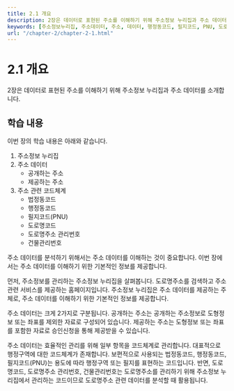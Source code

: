```yaml
---
title: 2.1 개요
description: 2장은 데이터로 표현된 주소를 이해하기 위해 주소정보 누리집과 주소 데이터를 소개합니다..
keywords: [주소정보누리집, 주소데이터, 주소, 데이터, 행정동코드, 필지코드, PNU, 도로명주소, 관리번호, 건물관리번호]
url: "/chapter-2/chapter-2-1.html"
---
```

# 2.1 개요

2장은 데이터로 표현된 주소를 이해하기 위해 주소정보 누리집과 주소 데이터를 소개합니다.

## 학습 내용

이번 장의 학습 내용은 아래와 같습니다.

1. 주소정보 누리집
2. 주소 데이터
   - 공개하는 주소
   - 제공하는 주소
3. 주소 관련 코드체계
   - 법정동코드
   - 행정동코드
   - 필지코드(PNU)
   - 도로명코드
   - 도로명주소 관리번호
   - 건물관리번호

주소 데이터를 분석하기 위해서는 주소 데이터를 이해하는 것이 중요합니다. 이번 장에서는 주소 데이터를 이해하기 위한 기본적인 정보를 제공합니다.

먼저, 주소정보를 관리하는 주소정보 누리집을 살펴봅니다. 도로명주소를 검색하고 주소 관련 서비스를 제공하는 홈페이지입니다.
주소정보 누리집은 주소 데이터를 제공하는 주체로, 주소 데이터를 이해하기 위한 기본적인 정보를 제공합니다.

주소 데이터는 크게 2가지로 구분됩니다. 공개하는 주소는 공개하는 주소정보로 도형정보 또는 좌표를 제외한 자료로 구성되어 있습니다. 제공하는 주소는 도형정보 또는 좌표를 포함한 자료로 승인신청을 통해 제공받을 수 있습니다.

주소 데이터는 효율적인 관리를 위해 일부 항목을 코드체계로 관리합니다. 대표적으로 행정구역에 대한 코드체계가 존재합니다. 보편적으로 사용되는 법정동코드, 행정동코드, 필지코드(PNU)는 용도에 따라 행정구역 또는 필지를 표현하는 코드입니다. 반면, 도로명코드, 도로명주소 관리번호, 건물관리번호는 도로명주소를 관리하기 위해 주소정보 누리집에서 관리하는 코드이므로 도로명주소 관련 데이터를 분석할 때 활용됩니다.
